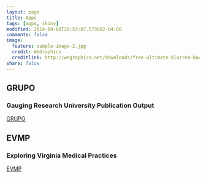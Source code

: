 ```yaml
---
layout: page
title: Apps
tags: [apps, shiny]
modified: 2014-08-08T20:53:07.573882-04:00
comments: false
image:
  feature: sample-image-2.jpg
  credit: WeGraphics
  creditlink: http://wegraphics.net/downloads/free-ultimate-blurred-background-pack/
share: false
---
```



## GRUPO

### Gauging Research University Publication Output

<a markdown="0" href="http://apps.bioconnector.virginia.edu/grupo" class="btn">GRUPO</a>

## EVMP

### Exploring Virginia Medical Practices

<a markdown="0" href="http://apps.bioconnector.virginia.edu/evmp" class="btn">EVMP</a>